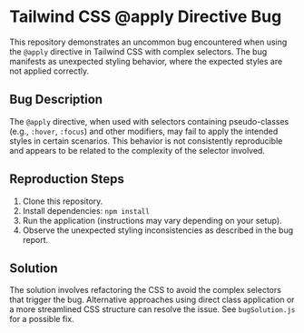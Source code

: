 # Tailwind CSS @apply Directive Bug
This repository demonstrates an uncommon bug encountered when using the `@apply` directive in Tailwind CSS with complex selectors.  The bug manifests as unexpected styling behavior, where the expected styles are not applied correctly.

## Bug Description
The `@apply` directive, when used with selectors containing pseudo-classes (e.g., `:hover`, `:focus`) and other modifiers, may fail to apply the intended styles in certain scenarios. This behavior is not consistently reproducible and appears to be related to the complexity of the selector involved.

## Reproduction Steps
1. Clone this repository.
2. Install dependencies: `npm install`
3. Run the application (instructions may vary depending on your setup).
4. Observe the unexpected styling inconsistencies as described in the bug report.

## Solution
The solution involves refactoring the CSS to avoid the complex selectors that trigger the bug.  Alternative approaches using direct class application or a more streamlined CSS structure can resolve the issue. See `bugSolution.js` for a possible fix.
